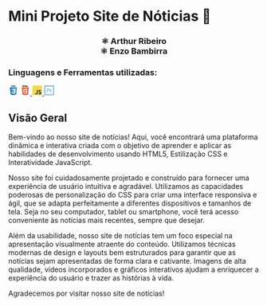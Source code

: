 # Mini Projeto Site de Nóticias 📰 

<h3 align="center">
  
  ⚛️ Arthur Ribeiro <br> 
  ⚛️ Enzo Bambirra <br>

<h3 align="left">Linguagens e Ferramentas utilizadas:</h3>
<p align="left"> <img src="https://raw.githubusercontent.com/devicons/devicon/master/icons/css3/css3-original-wordmark.svg" alt="css3" width="20" height="20"/> </a> <a href="https://www.figma.com/" target="_blank" rel="noreferrer"> <img src="https://raw.githubusercontent.com/devicons/devicon/master/icons/html5/html5-original-wordmark.svg" alt="html5" width="20" height="20"/> </a> <a href="https://developer.mozilla.org/en-US/docs/Web/JavaScript" target="_blank" rel="noreferrer"> <img src="https://raw.githubusercontent.com/devicons/devicon/master/icons/javascript/javascript-original.svg" alt="javascript" width="20" height="20"/> </a> <a href="https://www.photoshop.com/en" target="_blank" rel="noreferrer"> <img src="https://raw.githubusercontent.com/devicons/devicon/master/icons/photoshop/photoshop-line.svg" alt="photoshop" width="20" height="20"/> </a> </p>

<h2> Visão Geral </h2>
Bem-vindo ao nosso site de notícias! Aqui, você encontrará uma plataforma dinâmica e interativa criada com o objetivo de aprender e aplicar as habilidades de desenvolvimento usando HTML5, Estilização CSS e Interatividade JavaScript.

Nosso site foi cuidadosamente projetado e construído para fornecer uma experiência de usuário intuitiva e agradável. Utilizamos as capacidades poderosas de personalização do CSS para criar uma interface responsiva e ágil, que se adapta perfeitamente a diferentes dispositivos e tamanhos de tela. Seja no seu computador, tablet ou smartphone, você terá acesso conveniente às notícias mais recentes, sempre que desejar.

Além da usabilidade, nosso site de notícias tem um foco especial na apresentação visualmente atraente do conteúdo. Utilizamos técnicas modernas de design e layouts bem estruturados para garantir que as notícias sejam apresentadas de forma clara e cativante. Imagens de alta qualidade, vídeos incorporados e gráficos interativos ajudam a enriquecer a experiência do usuário e trazer as histórias à vida.

Agradecemos por visitar nosso site de notícias!
